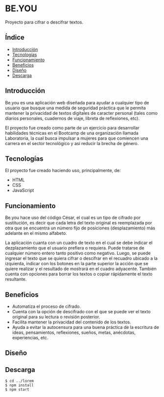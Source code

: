 # BE.YOU
Proyecto para cifrar o descifrar textos.

## Índice
* [Introducción](#Introducción)
* [Tecnologías](#Tecnologías)
* [Funcionamiento](#Funcionamiento)
* [Beneficios](#Beneficios)
* [Diseño](#Diseño)
* [Descarga](#Descarga)


## Introducción
Be.you es una aplicación web diseñada para ayudar a cualquier tipo de usuario que busque una medida de seguridad práctica que le permita mantener la privacidad de textos digitales de caracter personal (tales como diarios personales, cuadernos de viaje, libreta de reflexiones, etc). 

El proyecto fue creado como parte de un ejercicio para desarrollar habilidades técnicas en el Bootcamp de una organización llamada Laboratoria, la cual busca impulsar a mujeres para que comiencen una carrera en el sector tecnológico y así reducir la brecha de género.


## Tecnologías
El proyecto fue creado haciendo uso, principalmente, de:
* HTML
* CSS
* JavaScript


## Funcionamiento
Be.you hace uso del código César, el cual es un tipo de cifrado por sustitución, es decir que cada letra del texto original es reemplazada por otra que se encuentra un número fijo de posiciones (desplazamiento) más adelante en el mismo alfabeto.

La aplicación cuanta con un cuadro de texto en el cual se debe indicar el dezplazamiento que el usuario prefiera o requiera. Puede tratarse de cualquier número entero tanto positivo como negativo.
Luego, se puede ingresar el texto que se quiera cifrar o descifrar en el recuadro ubicado a la izquierda, indicar con los botones en la parte superior la acción que se quiere realizar y el resultado de mostrará en el cuadro adyacente. También cuenta con opciones para borrar los textos o copiar rápidamente el texto resultante.


## Beneficios
* Automatiza el proceso de cifrado.
* Cuenta con la opción de descifrado con el que se puede ver el texto original para su lectura o revisión posterior.
* Facilita mantener la privacidad del contenido de los textos.
* Ayuda a evitar la autocensura para una buena práctica de la escritura de ideas, pensamientos, reflexiones, sueños, metas, anécdotas, experiencias, etc.



## Diseño



## Descarga
```
$ cd ../lorem
$ npm install
$ npm start
```